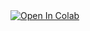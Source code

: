 <a target="_blank" href="https://colab.research.google.com/github/1Alexandr22/1">
  <img src="https://colab.research.google.com/assets/colab-badge.svg" alt="Open In Colab"/>
</a>
